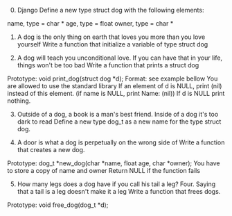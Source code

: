 0. Django
Define a new type struct dog with the following elements:

name, type = char *
age, type = float
owner, type = char *

1. A dog is the only thing on earth that loves you more than you
love yourself
Write a function that initialize a variable of type struct dog

2. A dog will teach you unconditional love. If you can have that in your life,
things won't be too bad
Write a function that prints a struct dog

Prototype: void print_dog(struct dog *d);
Format: see example bellow
You are allowed to use the standard library
If an element of d is NULL, print (nil) instead of this element.
(if name is NULL, print Name: (nil))
If d is NULL print nothing.

3. Outside of a dog, a book is a man's best friend. Inside of a dog
 it's too dark to read
Define a new type dog_t as a new name for the type struct dog.

4. A door is what a dog is perpetually on the wrong side of
Write a function that creates a new dog.

Prototype: dog_t *new_dog(char *name, float age, char *owner);
You have to store a copy of name and owner
Return NULL if the function fails

5. How many legs does a dog have if you call his tail a leg? Four.
Saying that a tail is a leg doesn't make it a leg
Write a function that frees dogs.

Prototype: void free_dog(dog_t *d);